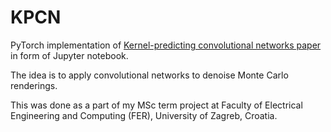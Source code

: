 # KPCN
PyTorch implementation of [Kernel-predicting convolutional networks paper](http://drz.disneyresearch.com/~jnovak/publications/KPCN/) in form of Jupyter notebook.

The idea is to apply convolutional networks to denoise Monte Carlo renderings.

This was done as a part of my MSc term project at Faculty of Electrical Engineering and Computing (FER),
University of Zagreb, Croatia.
